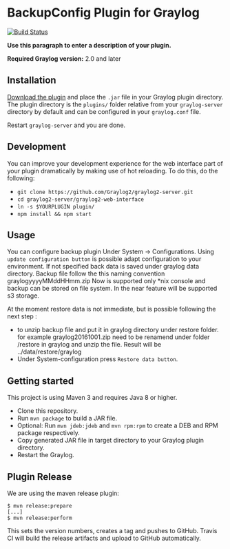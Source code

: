 # BackupConfig Plugin for Graylog

[![Build Status](https://travis-ci.org/https://github.com/fbalicchia/graylog-plugin-backup-configuration.git.svg?branch=master)](https://travis-ci.org/https://github.com/fbalicchia/graylog-plugin-backup-configuration.git)

__Use this paragraph to enter a description of your plugin.__

**Required Graylog version:** 2.0 and later

Installation
------------

[Download the plugin](https://github.com/https://github.com/fbalicchia/graylog-plugin-backup-configuration.git/releases)
and place the `.jar` file in your Graylog plugin directory. The plugin directory
is the `plugins/` folder relative from your `graylog-server` directory by default
and can be configured in your `graylog.conf` file.

Restart `graylog-server` and you are done.

Development
-----------

You can improve your development experience for the web interface part of your plugin
dramatically by making use of hot reloading. To do this, do the following:

* `git clone https://github.com/Graylog2/graylog2-server.git`
* `cd graylog2-server/graylog2-web-interface`
* `ln -s $YOURPLUGIN plugin/`
* `npm install && npm start`

Usage
-----

You can configure backup plugin Under System -> Configurations. Using  `update configuration button` is possible
adapt configuration to your environment. If not specified back data is saved under graylog data directory.
Backup file follow the this naming convention graylogyyyyMMddHHmm.zip
Now is supported only *nix console and backup can be stored on file system. In the near feature will be supported s3 storage.

At the moment restore data is not immediate, but is possible following the next step :

* to unzip backup file and put it in graylog directory under restore folder.
  for example graylog20161001.zip need to be renamend under folder /restore in graylog and unzip the file.
  Result will be ../data/restore/graylog
* Under System-configuration press `Restore data button`.


Getting started
---------------

This project is using Maven 3 and requires Java 8 or higher.

* Clone this repository.
* Run `mvn package` to build a JAR file.
* Optional: Run `mvn jdeb:jdeb` and `mvn rpm:rpm` to create a DEB and RPM package respectively.
* Copy generated JAR file in target directory to your Graylog plugin directory.
* Restart the Graylog.

Plugin Release
--------------

We are using the maven release plugin:

```
$ mvn release:prepare
[...]
$ mvn release:perform
```

This sets the version numbers, creates a tag and pushes to GitHub. Travis CI will build the release artifacts and upload to GitHub automatically.
